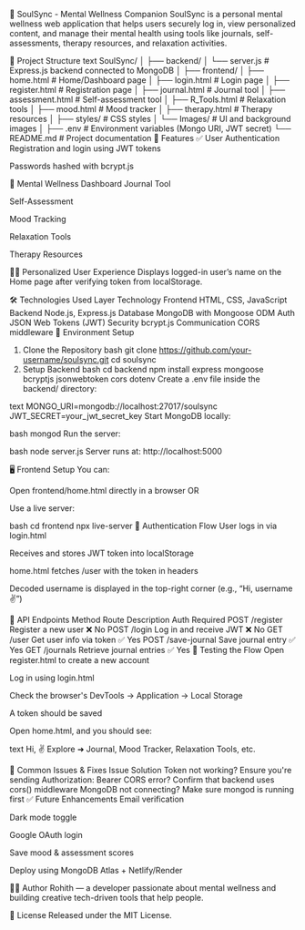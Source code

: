📘 SoulSync - Mental Wellness Companion
SoulSync is a personal mental wellness web application that helps users securely log in, view personalized content, and manage their mental health using tools like journals, self-assessments, therapy resources, and relaxation activities.

📁 Project Structure
text
SoulSync/
│
├── backend/
│   └── server.js                # Express.js backend connected to MongoDB
│
├── frontend/
│   ├── home.html                # Home/Dashboard page
│   ├── login.html               # Login page
│   ├── register.html            # Registration page
│   ├── journal.html             # Journal tool
│   ├── assessment.html          # Self-assessment tool
│   ├── R_Tools.html             # Relaxation tools
│   ├── mood.html                # Mood tracker
│   ├── therapy.html             # Therapy resources
│   ├── styles/                  # CSS styles
│   └── Images/                  # UI and background images
│
├── .env                         # Environment variables (Mongo URI, JWT secret)
└── README.md                    # Project documentation
🚀 Features
✅ User Authentication
Registration and login using JWT tokens

Passwords hashed with bcrypt.js

🧠 Mental Wellness Dashboard
Journal Tool

Self-Assessment

Mood Tracking

Relaxation Tools

Therapy Resources

🙋‍♂️ Personalized User Experience
Displays logged-in user’s name on the Home page after verifying token from localStorage.

🛠️ Technologies Used
Layer	Technology
Frontend	HTML, CSS, JavaScript
Backend	Node.js, Express.js
Database	MongoDB with Mongoose ODM
Auth	JSON Web Tokens (JWT)
Security	bcrypt.js
Communication	CORS middleware
🔐 Environment Setup
1. Clone the Repository
bash
git clone https://github.com/your-username/soulsync.git
cd soulsync
2. Setup Backend
bash
cd backend
npm install express mongoose bcryptjs jsonwebtoken cors dotenv
Create a .env file inside the backend/ directory:

text
MONGO_URI=mongodb://localhost:27017/soulsync
JWT_SECRET=your_jwt_secret_key
Start MongoDB locally:

bash
mongod
Run the server:

bash
node server.js
Server runs at: http://localhost:5000

🖥️ Frontend Setup
You can:

Open frontend/home.html directly in a browser
OR

Use a live server:

bash
cd frontend
npx live-server
🔐 Authentication Flow
User logs in via login.html

Receives and stores JWT token into localStorage

home.html fetches /user with the token in headers

Decoded username is displayed in the top-right corner (e.g., “Hi, username ✌”)

📡 API Endpoints
Method	Route	Description	Auth Required
POST	/register	Register a new user	❌ No
POST	/login	Log in and receive JWT	❌ No
GET	/user	Get user info via token	✅ Yes
POST	/save-journal	Save journal entry	✅ Yes
GET	/journals	Retrieve journal entries	✅ Yes
🧪 Testing the Flow
Open register.html to create a new account

Log in using login.html

Check the browser's DevTools → Application → Local Storage

A token should be saved

Open home.html, and you should see:

text
Hi, <username> ✌
Explore ➜ Journal, Mood Tracker, Relaxation Tools, etc.

🚨 Common Issues & Fixes
Issue	Solution
Token not working?	Ensure you're sending Authorization: Bearer <token>
CORS error?	Confirm that backend uses cors() middleware
MongoDB not connecting?	Make sure mongod is running first
✅ Future Enhancements
Email verification

Dark mode toggle

Google OAuth login

Save mood & assessment scores

Deploy using MongoDB Atlas + Netlify/Render

👨‍💻 Author
Rohith — a developer passionate about mental wellness and building creative tech-driven tools that help people.

📃 License
Released under the MIT License.
